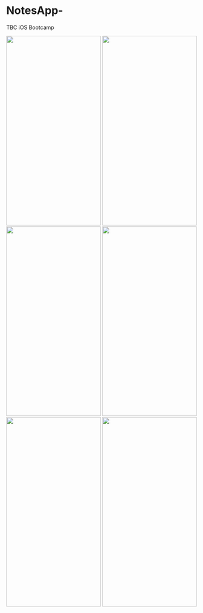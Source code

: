 # NotesApp-
TBC iOS Bootcamp

<img src="https://user-images.githubusercontent.com/92275173/206854699-fe7dc814-557d-4117-98fa-3e7466ec98a0.png" height="500" width="250" > <img src="https://user-images.githubusercontent.com/92275173/206854703-c4592d74-0206-4c07-96b2-f8fac6cf2468.png" height="500" width="250" > <img src="https://user-images.githubusercontent.com/92275173/206854712-3a4f6300-a8bf-443c-9a0f-5971f04ffed9.png" height="500" width="250" >
<img src="https://user-images.githubusercontent.com/92275173/206854721-9c6718d4-a731-43ee-93f2-74eb667f25aa.png" height="500" width="250" >
<img src="https://user-images.githubusercontent.com/92275173/206854725-b2805f7d-852e-44c1-a7d9-3a4917078cfb.png" height="500" width="250" >
<img src="https://user-images.githubusercontent.com/92275173/206854734-744dde5c-1d37-4527-ab06-5277706269ff.png" height="500" width="250" >

